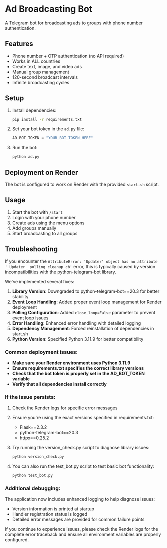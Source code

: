 # Ad Broadcasting Bot

A Telegram bot for broadcasting ads to groups with phone number authentication.

## Features

- Phone number + OTP authentication (no API required)
- Works in ALL countries
- Create text, image, and video ads
- Manual group management
- 120-second broadcast intervals
- Infinite broadcasting cycles

## Setup

1. Install dependencies:
   ```bash
   pip install -r requirements.txt
   ```

2. Set your bot token in the `ad.py` file:
   ```python
   AD_BOT_TOKEN = "YOUR_BOT_TOKEN_HERE"
   ```

3. Run the bot:
   ```bash
   python ad.py
   ```

## Deployment on Render

The bot is configured to work on Render with the provided `start.sh` script.

## Usage

1. Start the bot with `/start`
2. Login with your phone number
3. Create ads using the menu options
4. Add groups manually
5. Start broadcasting to all groups

## Troubleshooting

If you encounter the `AttributeError: 'Updater' object has no attribute '_Updater__polling_cleanup_cb'` error, this is typically caused by version incompatibilities with the python-telegram-bot library.

We've implemented several fixes:

1. **Library Version**: Downgraded to python-telegram-bot==20.3 for better stability
2. **Event Loop Handling**: Added proper event loop management for Render deployment
3. **Polling Configuration**: Added `close_loop=False` parameter to prevent event loop issues
4. **Error Handling**: Enhanced error handling with detailed logging
5. **Dependency Management**: Forced reinstallation of dependencies in start.sh
6. **Python Version**: Specified Python 3.11.9 for better compatibility

### Common deployment issues:

- **Make sure your Render environment uses Python 3.11.9**
- **Ensure requirements.txt specifies the correct library versions**
- **Check that the bot token is properly set in the AD_BOT_TOKEN variable**
- **Verify that all dependencies install correctly**

### If the issue persists:

1. Check the Render logs for specific error messages
2. Ensure you're using the exact versions specified in requirements.txt:
   - Flask==2.3.2
   - python-telegram-bot==20.3
   - httpx==0.25.2

3. Try running the version_check.py script to diagnose library issues:
   ```bash
   python version_check.py
   ```

4. You can also run the test_bot.py script to test basic bot functionality:
   ```bash
   python test_bot.py
   ```

### Additional debugging:

The application now includes enhanced logging to help diagnose issues:
- Version information is printed at startup
- Handler registration status is logged
- Detailed error messages are provided for common failure points

If you continue to experience issues, please check the Render logs for the complete error traceback and ensure all environment variables are properly configured.